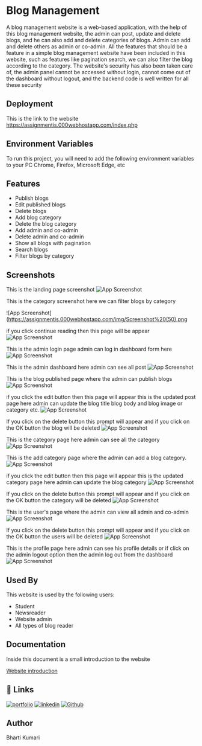 
# Blog Management

A blog management website is a web-based application, with the help of this blog management website, the admin can post, update and delete blogs, and he can also add and delete categories of blogs. Admin can add and delete others as admin or co-admin.  All the features that should be a feature in a simple blog management website have been included in this website, such as features like pagination search, we can also filter the blog according to the category. The website's security has also been taken care of, the admin panel cannot be accessed without login, cannot come out of the dashboard without logout, and the backend code is well written for all these security


## Deployment
This is the link to the website
https://assignmentis.000webhostapp.com/index.php
## Environment Variables

To run this project, you will need to add the following environment variables to your PC
Chrome, Firefox, Microsoft Edge, etc

## Features

- Publish blogs
- Edit published blogs
- Delete blogs
- Add blog category
- Delete the blog category
- Add admin and co-admin
- Delete admin and co-admin
- Show all blogs with pagination
- Search blogs
- Filter blogs by category


## Screenshots
This is the landing page screenshot
![App Screenshot](https://assignmentis.000webhostapp.com/img/Screenshot%20(49).png)

This is the category screenshot here we can filter blogs by category

![App Screenshot](https://assignmentis.000webhostapp.com/img/Screenshot%20(50).png

if you click continue reading then this page will be appear
![App Screenshot](https://assignmentis.000webhostapp.com/img/Screenshot%20(64).png)

This is the admin login page admin can log in dashboard form here
![App Screenshot](https://assignmentis.000webhostapp.com/img/Screenshot%20(51).png)

This is the admin dashboard here admin can see all post
![App Screenshot](https://assignmentis.000webhostapp.com/img/Screenshot%20(52).png)

This is the blog published page where the admin can publish blogs
![App Screenshot](https://assignmentis.000webhostapp.com/img/Screenshot%20(53).png)

if you click the edit button then this page will appear
this is the updated post page here admin can update the blog title blog body and blog image or category etc.
![App Screenshot](https://assignmentis.000webhostapp.com/img/Screenshot%20(54).png)

If you click on the delete button this prompt will appear and if you click on the OK button the blog will be deleted
![App Screenshot](https://assignmentis.000webhostapp.com/img/Screenshot%20(55).png)

This is the category page here admin can see all the category
![App Screenshot](https://assignmentis.000webhostapp.com/img/Screenshot%20(56).png)

This is the add category page where the admin can add a blog category.
![App Screenshot](https://assignmentis.000webhostapp.com/img/Screenshot%20(57).png)

if you click the edit button then this page will appear
this is the updated category page here admin can update the blog category
![App Screenshot](https://assignmentis.000webhostapp.com/img/Screenshot%20(58).png)

If you click on the delete button this prompt will appear and if you click on the OK button the category will be deleted
![App Screenshot](https://assignmentis.000webhostapp.com/img/Screenshot%20(59).png)

This is the user's page where the admin can view all admin and co-admin
![App Screenshot](https://assignmentis.000webhostapp.com/img/Screenshot%20(60).png)

If you click on the delete button this prompt will appear and if you click on the OK button the users will be deleted
![App Screenshot](https://assignmentis.000webhostapp.com/img/Screenshot%20(61).png)


This is the profile page here admin can see his profile details or if click on the admin logout option then the admin log out from the dashboard
![App Screenshot](https://assignmentis.000webhostapp.com/img/Screenshot%20(63).png)










## Used By

This website is used by the following users:

- Student
- Newsreader 
- Website admin
- All types of blog reader




## Documentation

Inside this document is a small introduction to the website
 
[Website introduction](https://assignmentis.000webhostapp.com/img/Project%20Description.pdf)


## 🔗 Links
[![portfolio](https://img.shields.io/badge/my_portfolio-000?style=for-the-badge&logo=ko-fi&logoColor=white)](https://bhartikumariportfolio.000webhostapp.com/)
[![linkedin](https://img.shields.io/badge/linkedin-0A66C2?style=for-the-badge&logo=linkedin&logoColor=white)](https://www.linkedin.com/public-profile/settings?trk=d_flagship3_profile_self_view_public_profile)
[![Github](https://img.shields.io/badge/github-1DA1F2?style=for-the-badge&logo=github&logoColor=black)](https://github.com/bharti281)


## Author

Bharti Kumari


